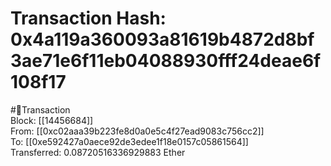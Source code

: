 
Transaction Hash: 0x4a119a360093a81619b4872d8bf3ae71e6f11eb04088930fff24deae6f108f17
====================================================================================
  
#💸Transaction  
Block: [[14456684]]  
From: [[0xc02aaa39b223fe8d0a0e5c4f27ead9083c756cc2]]  
To: [[0xe592427a0aece92de3edee1f18e0157c05861564]]  
Transferred: 0.08720516336929883 Ether